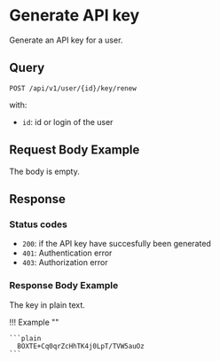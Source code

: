 # Generate API key

Generate an API key for a user. 

## Query

```plain
POST /api/v1/user/{id}/key/renew
```

with: 

- `id`: id or login of the user

##  Request Body Example

The body is empty.

##  Response 

### Status codes

- `200`: if the API key have succesfully been generated
- `401`: Authentication error
- `403`: Authorization error

### Response Body Example

The key in plain text.

!!! Example ""

    ```plain
      BOXTE+Cq0qrZcHhTK4j0LpT/TVW5auOz
    ``` 